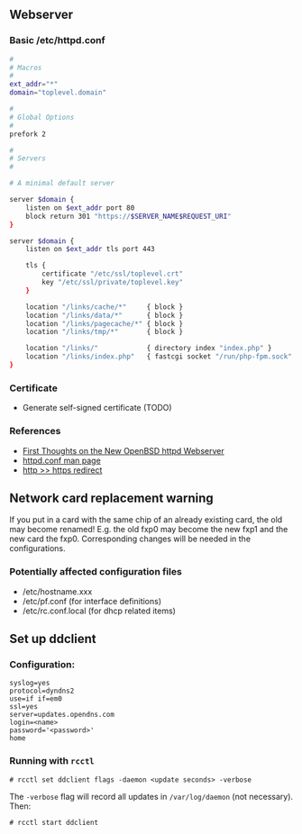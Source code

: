 ## Webserver

### Basic /etc/httpd.conf 
```sh
#
# Macros
#
ext_addr="*"
domain="toplevel.domain"

#
# Global Options
#
prefork 2

#
# Servers
#

# A minimal default server

server $domain {
    listen on $ext_addr port 80
    block return 301 "https://$SERVER_NAME$REQUEST_URI"
}

server $domain {
    listen on $ext_addr tls port 443

    tls {
        certificate "/etc/ssl/toplevel.crt"
        key "/etc/ssl/private/toplevel.key"
    }

    location "/links/cache/*"     { block }
    location "/links/data/*"      { block }
    location "/links/pagecache/*" { block }
    location "/links/tmp/*"       { block }

    location "/links/"            { directory index "index.php" }
    location "/links/index.php"   { fastcgi socket "/run/php-fpm.sock" }
}
```

### Certificate
* Generate self-signed certificate (TODO)

### References
* [First Thoughts on the New OpenBSD httpd Webserver](http://protoc.org/blog/2014/11/23/first-thoughts-on-the-new-openbsd-httpd-server/)
* [httpd.conf man page](http://man.openbsd.org/OpenBSD-current/man5/httpd.conf.5)
* [http >> https redirect](https://github.com/reyk/httpd/wiki/Setting-up-HTTPS-site-with-HTTP-redirect-fallback)


## Network  card replacement warning
If you put in a card with the same chip of an already existing card, the old may become renamed!  E.g. the old fxp0 may become the new fxp1 and the new card the fxp0.  Corresponding changes will be needed in the configurations.

### Potentially affected configuration files
* /etc/hostname.xxx 
* /etc/pf.conf (for interface definitions)
* /etc/rc.conf.local (for dhcp related items)

## Set up ddclient
### Configuration:
```
syslog=yes
protocol=dyndns2
use=if if=em0
ssl=yes
server=updates.opendns.com
login=<name>
password='<password>'
home
```

### Running with `rcctl`
```
# rcctl set ddclient flags -daemon <update seconds> -verbose
```
The `-verbose` flag will record all updates in `/var/log/daemon` (not necessary).
Then:
```
# rcctl start ddclient
```
